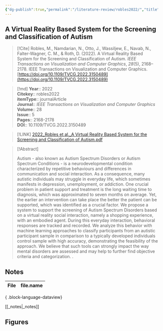 ```yaml
---
{"dg-publish":true,"permalink":"/literature-review/robles2022/","title":"A Virtual Reality Based System for the Screening and Classification of Autism","tags":["Virtual","reality","Machine","learning","Autism","autism","Three-dimensional","displays","machine","learning","Virtual","environments","Avatars","diagnosis","Reliability","embodiment","agents","Tutorials"]}
---
```



## A Virtual Reality Based System for the Screening and Classification of Autism

> [!Cite]
> Robles, M., Namdarian, N., Otto, J., Wassiljew, E., Navab, N., Falter-Wagner, C. M., & Roth, D. (2022). A Virtual Reality Based System for the Screening and Classification of Autism. _IEEE Transactions on Visualization and Computer Graphics_, _28_(5), 2168–2178. IEEE Transactions on Visualization and Computer Graphics. [https://doi.org/10.1109/TVCG.2022.3150489](https://doi.org/10.1109/TVCG.2022.3150489)


>[!md]
> **Year**:: 2022   
> **Citekey**:: robles2022  
> **itemType**:: journalArticle  
> **Journal**:: *IEEE Transactions on Visualization and Computer Graphics*  
> **Volume**:: 28  
> **Issue**:: 5   
> **Pages**:: 2168-2178  
> **DOI**:: 10.1109/TVCG.2022.3150489    

> [!LINK] 
> [2022_Robles et al._A Virtual Reality Based System for the Screening and Classification of Autism.pdf](zotero://select/library/items/VDZNNGNM)

> [!Abstract]
>
> Autism - also known as Autism Spectrum Disorders or Autism Spectrum Conditions - is a neurodevelopmental condition characterized by repetitive behaviours and differences in communication and social interaction. As a consequence, many autistic individuals may struggle in everyday life, which sometimes manifests in depression, unemployment, or addiction. One crucial problem in patient support and treatment is the long waiting time to diagnosis, which was approximated to seven months on average. Yet, the earlier an intervention can take place the better the patient can be supported, which was identified as a crucial factor. We propose a system to support the screening of Autism Spectrum Disorders based on a virtual reality social interaction, namely a shopping experience, with an embodied agent. During this everyday interaction, behavioral responses are tracked and recorded. We analyze this behavior with machine learning approaches to classify participants from an autistic participant sample in comparison to a typically developed individuals control sample with high accuracy, demonstrating the feasibility of the approach. We believe that such tools can strongly impact the way mental disorders are assessed and may help to further find objective criteria and categorization.
>.
> 


## Notes

| File | file.name |
| ---- | --------- |

{ .block-language-dataview}

[[_notes\|_notes]]

## Figures

